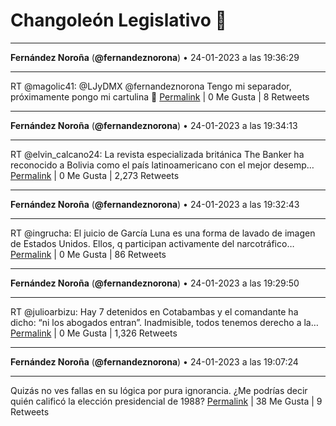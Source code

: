 # Changoleón Legislativo 🙈
*****
**Fernández Noroña** (**@fernandeznorona**) • 24-01-2023 a las 19:36:29
*****
RT @magolic41: @LJyDMX @fernandeznorona  Tengo mi separador, próximamente pongo mi cartulina 💪
[Permalink](https://twitter.com/fernandeznorona/status/1618090402376212483) | 0 Me Gusta | 8 Retweets
*****
**Fernández Noroña** (**@fernandeznorona**) • 24-01-2023 a las 19:34:13
*****
RT @elvin_calcano24: La revista especializada británica The Banker ha reconocido a Bolivia como el país latinoamericano con el mejor desemp…
[Permalink](https://twitter.com/fernandeznorona/status/1618089832823259137) | 0 Me Gusta | 2,273 Retweets
*****
**Fernández Noroña** (**@fernandeznorona**) • 24-01-2023 a las 19:32:43
*****
RT @ingrucha: El juicio de García Luna es una forma de lavado de imagen de Estados Unidos. Ellos, q participan activamente del narcotráfico…
[Permalink](https://twitter.com/fernandeznorona/status/1618089455709044736) | 0 Me Gusta | 86 Retweets
*****
**Fernández Noroña** (**@fernandeznorona**) • 24-01-2023 a las 19:29:50
*****
RT @julioarbizu: Hay 7 detenidos en Cotabambas y el comandante ha dicho: “ni los abogados entran”. Inadmisible, todos tenemos derecho a la…
[Permalink](https://twitter.com/fernandeznorona/status/1618088728068751366) | 0 Me Gusta | 1,326 Retweets
*****
**Fernández Noroña** (**@fernandeznorona**) • 24-01-2023 a las 19:07:24
*****
Quizás no ves fallas en su lógica por pura ignorancia. ¿Me podrías decir quién calificó la elección presidencial de 1988?
[Permalink](https://twitter.com/fernandeznorona/status/1618083082342653952) | 38 Me Gusta | 9 Retweets
